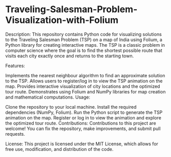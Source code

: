# Traveling-Salesman-Problem-Visualization-with-Folium
Description:
This repository contains Python code for visualizing solutions to the Traveling Salesman Problem (TSP) on a map of India using Folium, a Python library for creating interactive maps. The TSP is a classic problem in computer science where the goal is to find the shortest possible route that visits each city exactly once and returns to the starting town.

Features:

Implements the nearest neighbour algorithm to find an approximate solution to the TSP.
Allows users to register/log in to view the TSP animation on the map.
Provides interactive visualization of city locations and the optimized tour route.
Demonstrates using Folium and NumPy libraries for map creation and mathematical computations.
Usage:

Clone the repository to your local machine.
Install the required dependencies (NumPy, Folium).
Run the Python script to generate the TSP animation on the map.
Register or log in to view the animation and explore the optimized tour route.
Contributions:
Contributions to this project are welcome! You can fix the repository, make improvements, and submit pull requests.

License:
This project is licensed under the MIT License, which allows for free use, modification, and distribution of the code.
